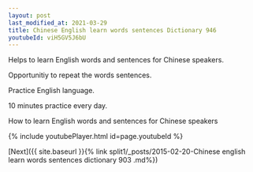 ```yaml
---
layout: post
last_modified_at: 2021-03-29
title: Chinese English learn words sentences Dictionary 946 
youtubeId: viH5GV5J6bU
---
```

 
 
Helps to learn English words and sentences for Chinese speakers.

Opportunitiy to repeat the words sentences. 

Practice English language. 
 
10 minutes practice every day. 
 
How to learn English words and sentences for Chinese speakers 
 
{% include youtubePlayer.html id=page.youtubeId %}
 
 
[Next]({{ site.baseurl }}{% link  split1/_posts/2015-02-20-Chinese english learn words sentences dictionary 903 .md%})
 
